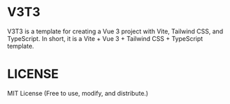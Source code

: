 # V3T3
V3T3 is a template for creating a Vue 3 project with Vite, Tailwind CSS, and TypeScript.
In short, it is a Vite + Vue 3 + Tailwind CSS + TypeScript template.


# LICENSE
MIT License (Free to use, modify, and distribute.)

